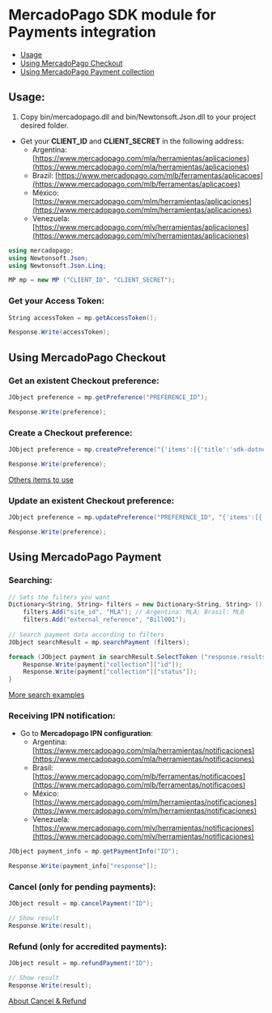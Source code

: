 # MercadoPago SDK module for Payments integration

* [Usage](#usage)
* [Using MercadoPago Checkout](#checkout)
* [Using MercadoPago Payment collection](#payments)

<a name="usage"></a>
## Usage:

1. Copy bin/mercadopago.dll and bin/Newtonsoft.Json.dll to your project desired folder.

* Get your **CLIENT_ID** and **CLIENT_SECRET** in the following address:
	* Argentina: [https://www.mercadopago.com/mla/herramientas/aplicaciones](https://www.mercadopago.com/mla/herramientas/aplicaciones)
	* Brazil: [https://www.mercadopago.com/mlb/ferramentas/aplicacoes](https://www.mercadopago.com/mlb/ferramentas/aplicacoes)
	* México: [https://www.mercadopago.com/mlm/herramientas/aplicaciones](https://www.mercadopago.com/mlm/herramientas/aplicaciones)
	* Venezuela: [https://www.mercadopago.com/mlv/herramientas/aplicaciones](https://www.mercadopago.com/mlv/herramientas/aplicaciones)

```C#
using mercadopago;
using Newtonsoft.Json;
using Newtonsoft.Json.Linq;

MP mp = new MP ("CLIENT_ID", "CLIENT_SECRET");
```

### Get your Access Token:

```C#
String accessToken = mp.getAccessToken();

Response.Write(accessToken);
```

<a name="checkout"></a>
## Using MercadoPago Checkout

### Get an existent Checkout preference:

```C#
JObject preference = mp.getPreference("PREFERENCE_ID");

Response.Write(preference);
```

### Create a Checkout preference:

```C#
JObject preference = mp.createPreference("{'items':[{'title':'sdk-dotnet','quantity':1,'currency_id':'ARS','unit_price':10.5}]}");    

Response.Write(preference);
```

<a href="http://developers.mercadopago.com/documentacion/recibir-pagos#glossary">Others items to use</a>

### Update an existent Checkout preference:

```C#
JObject preference = mp.updatePreference("PREFERENCE_ID", "{'items':[{'title':'sdk-dotnet','quantity':1,'currency_id':'USD','unit_price':2}]}");    

Response.Write(preference);
```

<a name="payments"></a>
## Using MercadoPago Payment

### Searching:

```C#
// Sets the filters you want
Dictionary<String, String> filters = new Dictionary<String, String> ();
	filters.Add("site_id", "MLA"); // Argentina: MLA; Brasil: MLB
	filters.Add("external_reference", "Bill001");
      
// Search payment data according to filters
JObject searchResult = mp.searchPayment (filters);

foreach (JObject payment in searchResult.SelectToken ("response.results")) {
	Response.Write(payment["collection"]["id"]);
	Response.Write(payment["collection"]["status"]);
}
```

<a href="http://developers.mercadopago.com/documentacion/busqueda-de-pagos-recibidos">More search examples</a>

### Receiving IPN notification:

* Go to **Mercadopago IPN configuration**:
	* Argentina: [https://www.mercadopago.com/mla/herramientas/notificaciones](https://www.mercadopago.com/mla/herramientas/notificaciones)
	* Brasil: [https://www.mercadopago.com/mlb/ferramentas/notificacoes](https://www.mercadopago.com/mlb/ferramentas/notificacoes)
	* México: [https://www.mercadopago.com/mlm/herramientas/notificaciones](https://www.mercadopago.com/mlm/herramientas/notificaciones)
	* Venezuela: [https://www.mercadopago.com/mlv/herramientas/notificaciones](https://www.mercadopago.com/mlv/herramientas/notificaciones)<br />	

```C#
JObject payment_info = mp.getPaymentInfo("ID");

Response.Write(payment_info["response"]);
```    

### Cancel (only for pending payments):

```C#
JObject result = mp.cancelPayment("ID");

// Show result
Response.Write(result);
```

### Refund (only for accredited payments):

```C#
JObject result = mp.refundPayment("ID");

// Show result
Response.Write(result);
```
<a href=http://developers.mercadopago.com/documentacion/devolucion-y-cancelacion> About Cancel & Refund </a>
